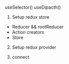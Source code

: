 useSelector()
useDipacth()

1. Setup redux store
- Reducer && rootReducer
- Action creators
- Store
 
2. Setup redux provider

3. connect